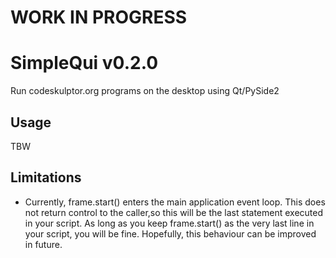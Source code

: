 # WORK IN PROGRESS

# SimpleQui v0.2.0
Run codeskulptor.org programs on the desktop using Qt/PySide2

## Usage
TBW

## Limitations
* Currently, frame.start() enters the main application event loop.
This does not return control to the caller,so this will be the last statement executed in your script.
As long as you keep frame.start() as the very last line in your script, you will be fine.  Hopefully,
this behaviour can be improved in future.
